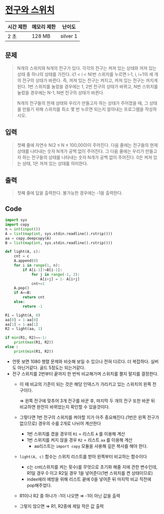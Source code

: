 # [전구와 스위치](https://www.acmicpc.net/problem/2138)

| 시간 제한 | 메모리 제한 | 난이도 |
| --- | --- | --- |
| 2 초 | 128 MB | silver 1 |

## 문제

> N개의 스위치와 N개의 전구가 있다. 각각의 전구는 켜져 있는 상태와 꺼져 있는 상태 중 하나의 상태를 가진다. i(1 < i < N)번 스위치를 누르면 i-1, i, i+1의 세 개의 전구의 상태가 바뀐다. 즉, 꺼져 있는 전구는 켜지고, 켜져 있는 전구는 꺼지게 된다. 1번 스위치를 눌렀을 경우에는 1, 2번 전구의 상태가 바뀌고, N번 스위치를 눌렀을 경우에는 N-1, N번 전구의 상태가 바뀐다.
> 
> 
> N개의 전구들의 현재 상태와 우리가 만들고자 하는 상태가 주어졌을 때, 그 상태를 만들기 위해 스위치를 최소 몇 번 누르면 되는지 알아내는 프로그램을 작성하시오.
> 

## 입력

> 첫째 줄에 자연수 N(2 ≤ N ≤ 100,000)이 주어진다. 다음 줄에는 전구들의 현재 상태를 나타내는 숫자 N개가 공백 없이 주어진다. 그 다음 줄에는 우리가 만들고자 하는 전구들의 상태를 나타내는 숫자 N개가 공백 없이 주어진다. 0은 켜져 있는 상태, 1은 꺼져 있는 상태를 의미한다.
> 

## 출력

> 첫째 줄에 답을 출력한다. 불가능한 경우에는 -1을 출력한다.
> 

## Code

```python
import sys
import copy
n = int(input())
A = list(map(int, sys.stdin.readline().rstrip()))
aa = copy.deepcopy(A)
B = list(map(int, sys.stdin.readline().rstrip()))

def light(A, c):
    cnt = c
    A.append(0)
    for i in range(1, n):
        if A[i-1]!=B[i-1]:
            for j in range(-1, 2):
                A[i+j] = 1- A[i+j]
            cnt+=1
    A.pop()
    if A==B:
        return cnt
    else:
        return -1

R1 = light(A, 0)
aa[0] = 1-aa[0]
aa[1] = 1-aa[1]
R2 = light(aa, 1)

if min(R1, R2)==-1:
    print(max(R1, R2))
else :
    print(min(R1, R2))
```

- 언뜻 보면 1080 행렬 문제와 비슷해 보일 수 있으나 전혀 다르다. 더 복잡하다. 실버도 아닌거같다. 골드 5정도는 되는거같다.
- 전구 스위치를 2번부터 끝까지 한 번씩 비교해가며 스위치를 켤지 말지를 결정한다.
    - 이 때 비교의 기준이 되는 것은 해당 인덱스가 가리키고 있는 스위치의 왼쪽 전구이다.
        
        ⇒ 왼쪽 전구에 맞추어 3개 전구를 바꾼 후, 마지막 두 개의 전구 또한 바꾼 뒤 비교하면 완전히 바뀌었는지 확인할 수 있을것이다.
        
    - 그렇다면 1번 전구의 스위치를 켜야할 지가 아주 중요해진다.(1번은 왼쪽 전구가 없으므로) 경우의 수를 2개로 나뉘어 계산한다
        - 1번 스위치를 켰을 경우의 `R1` = 리스트 `A` 를 이용해 계산
        - 1번 스위치를 켜지 않을 경우 `R2` = 리스트 `aa` 를 이용해 계산
            - aa리스트는 `import copy` 모듈을 사용해 깊은 복사를 해야 한다.
            
    - `light(A, c)` 함수는 스위치 리스트를 받아 왼쪽부터 비교하는 함수이다
        - c는 cnt(스위치를 켜는 횟수)를 무엇으로 초기화 해줄 지에 관한 변수인데, R1일 경우 0 이고 R2일 경우 1을 넣어준다(1번 스위치를 켠 상태이므로)
        - index에러 예방을 위해 리스트 끝에 0을 넣어준 뒤 마지막 비교 직전에 pop해주었다.
    - R1이나 R2 중 하나가 -1이 나오면 ⇒ -1이 아닌 값을 출력
    - 그렇지 않으면 ⇒ R1, R2중에 제일 작은 값 출력